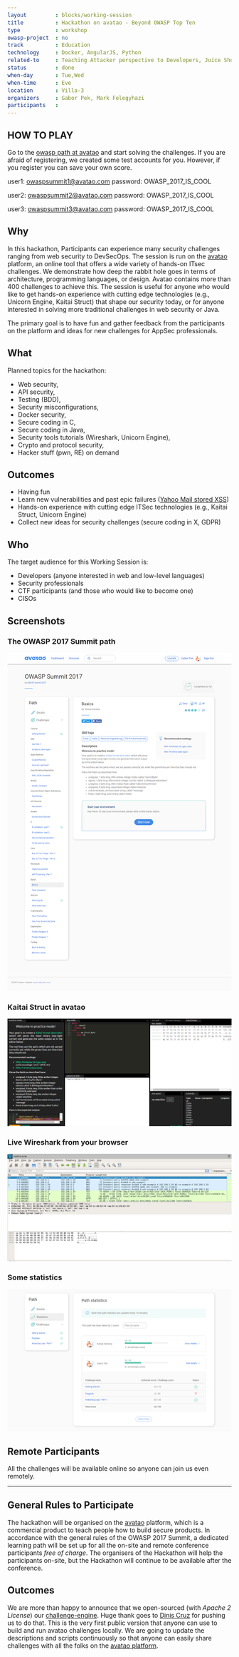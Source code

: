 ```yaml
---
layout         : blocks/working-session
title          : Hackathon on avatao - Beyond OWASP Top Ten
type           : workshop
owasp-project  : no
track          : Education
technology     : Docker, AngularJS, Python
related-to     : Teaching Attacker perspective to Developers, Juice Shop, CTFs, Hackathon Daily Sessions
status         : done
when-day       : Tue,Wed
when-time      : Eve
location       : Villa-3
organizers     : Gabor Pek, Mark Felegyhazi
participants   : 
---
```


## HOW TO PLAY

Go to the [owasp path at avatao](https://avatao.com/events/owasp2017) and start solving the challenges. 
If you are afraid of registering, we created some test accounts for you. However, if you register you can save your own score.

user1: owaspsummit1@avatao.com
password: OWASP_2017_IS_COOL

user2: owaspsummit2@avatao.com
password: OWASP_2017_IS_COOL

user3: owaspsummit3@avatao.com
password: OWASP_2017_IS_COOL


## Why

In this hackathon, Participants can experience many security challenges ranging from web security to DevSecOps. The session is run on the [avatao](https://avatao.com) platform, an online tool that offers a wide variety of hands-on ITsec challenges. We demonstrate how deep the rabbit hole goes in terms of architecture, programming languages, or design. Avatao contains more than 400 challenges to achieve this. The session is useful for anyone who would like to get hands-on experience with cutting edge technologies (e.g., Unicorn Engine, Kaitai Struct) that shape our security today, or for anyone interested in solving more traditional challenges in web security or Java.

The primary goal is to have fun and gather feedback from the participants on the platform and ideas for new challenges for AppSec professionals.


## What

Planned topics for the hackathon: 
- Web security, 
- API security,
- Testing (BDD),
- Security misconfigurations,
- Docker security,
- Secure coding in C, 
- Secure coding in Java, 
- Security tools tutorials (Wireshark, Unicorn Engine),
- Crypto and protocol security,
- Hacker stuff (pwn, RE) on demand



## Outcomes

- Having fun 
- Learn new vulnerabilities and past epic failures ([Yahoo Mail stored XSS](https://klikki.fi/adv/yahoo2.html))
- Hands-on experience with cutting edge ITSec technologies (e.g., Kaitai Struct, Unicorn Engine)
- Collect new ideas for security challenges (secure coding in X, GDPR)


## Who

The target audience for this Working Session is:

- Developers (anyone interested in web and low-level languages)
- Security professionals
- CTF participants (and those who would like to become one)
- CISOs

## Screenshots

### The OWASP 2017 Summit path 

![avatao owasp](https://raw.githubusercontent.com/avatao/blog.avatao.com/master/images/avatao_kaitai.png)

### Kaitai Struct in avatao

![avatao kaitai](https://raw.githubusercontent.com/avatao/blog.avatao.com/master/images/Kaitai%20Web%20IDE.png)

### Live Wireshark from your browser

![avatao wireshark](https://raw.githubusercontent.com/avatao/blog.avatao.com/master/images/avatao_wireshark.png)

### Some statistics

![avatao statistics](https://raw.githubusercontent.com/avatao/blog.avatao.com/master/images/avatao_statistics.png)



## Remote Participants

All the challenges will be available online so anyone can join us even remotely.

--- 


## General Rules to Participate

The hackathon will be organised on the [avatao](https://avatao.com) platform, which is a commercial product to teach people how to build secure products. In accordance with the general rules of the OWASP 2017 Summit, a dedicated learning path will be set up for all the on-site and remote conference participants *free of charge*. The organisers of the Hackathon will help the participants on-site, but the Hackathon will continue to be available after the conference. 


## Outcomes

We are more than happy to announce that we open-sourced (with *Apache 2 License*) our [challenge-engine](https://github.com/avatao/challenge-engine). Huge thank goes to [Dinis Cruz](https://twitter.com/DinisCruz) for pushing us to do that. This is the very first public version that anyone can use to build and run avatao challenges locally. We are going to update the descriptions and scripts continuously so that anyone can easily share challenges with all the folks on the [avatao platform](https://avatao.com).
